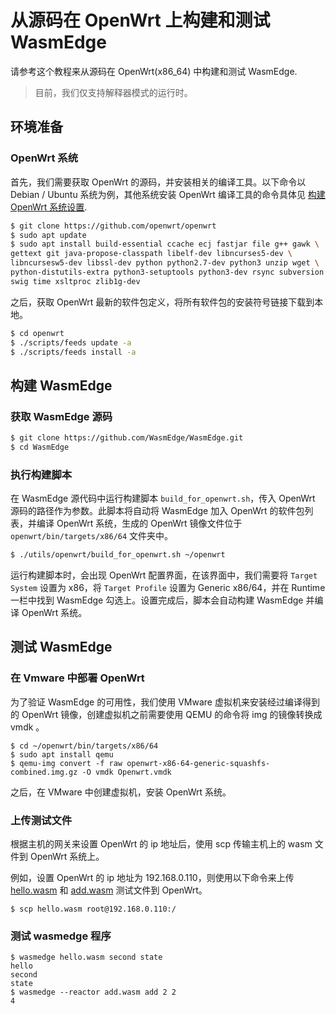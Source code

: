 # 从源码在 OpenWrt 上构建和测试 WasmEdge

请参考这个教程来从源码在 OpenWrt(x86_64) 中构建和测试 WasmEdge.

> 目前，我们仅支持解释器模式的运行时。

## 环境准备

### OpenWrt 系统

首先，我们需要获取 OpenWrt 的源码，并安装相关的编译工具。以下命令以 Debian / Ubuntu 系统为例，其他系统安装 OpenWrt 编译工具的命令具体见 [构建 OpenWrt 系统设置](https://openwrt.org/docs/guide-developer/toolchain/install-buildsystem).

```bash
$ git clone https://github.com/openwrt/openwrt
$ sudo apt update
$ sudo apt install build-essential ccache ecj fastjar file g++ gawk \
gettext git java-propose-classpath libelf-dev libncurses5-dev \
libncursesw5-dev libssl-dev python python2.7-dev python3 unzip wget \
python-distutils-extra python3-setuptools python3-dev rsync subversion \
swig time xsltproc zlib1g-dev 
```

之后，获取 OpenWrt 最新的软件包定义，将所有软件包的安装符号链接下载到本地。

```bash
$ cd openwrt
$ ./scripts/feeds update -a
$ ./scripts/feeds install -a
```

## 构建 WasmEdge

### 获取 WasmEdge 源码

```bash
$ git clone https://github.com/WasmEdge/WasmEdge.git
$ cd WasmEdge
```

### 执行构建脚本

在 WasmEdge 源代码中运行构建脚本 `build_for_openwrt.sh`，传入 OpenWrt 源码的路径作为参数。此脚本将自动将 WasmEdge 加入 OpenWrt 的软件包列表，并编译 OpenWrt 系统，生成的 OpenWrt 镜像文件位于 `openwrt/bin/targets/x86/64` 文件夹中。

```bash
$ ./utils/openwrt/build_for_openwrt.sh ~/openwrt
```

运行构建脚本时，会出现 OpenWrt 配置界面，在该界面中，我们需要将 `Target System` 设置为 x86，将 `Target Profile` 设置为 Generic x86/64，并在 Runtime 一栏中找到 WasmEdge 勾选上。设置完成后，脚本会自动构建 WasmEdge 并编译 OpenWrt 系统。

## 测试 WasmEdge

### 在 Vmware 中部署 OpenWrt

为了验证 WasmEdge 的可用性，我们使用 VMware 虚拟机来安装经过编译得到的 OpenWrt 镜像，创建虚拟机之前需要使用 QEMU 的命令将 img 的镜像转换成 vmdk 。

```
$ cd ~/openwrt/bin/targets/x86/64
$ sudo apt install qemu
$ qemu-img convert -f raw openwrt-x86-64-generic-squashfs-combined.img.gz -O vmdk Openwrt.vmdk
```

之后，在 VMware 中创建虚拟机，安装 OpenWrt 系统。

### 上传测试文件

根据主机的网关来设置 OpenWrt 的 ip 地址后，使用 scp 传输主机上的 wasm 文件到 OpenWrt 系统上。

例如，设置 OpenWrt 的 ip 地址为 192.168.0.110，则使用以下命令来上传 [hello.wasm](https://github.com/WasmEdge/WasmEdge/raw/master/examples/wasm/hello.wasm) 和 [add.wasm](https://raw.githubusercontent.com/WasmEdge/WasmEdge/master/examples/wasm/add.wasm) 测试文件到 OpenWrt。

```
$ scp hello.wasm root@192.168.0.110:/
```

### 测试 wasmedge 程序

```
$ wasmedge hello.wasm second state
hello
second
state
$ wasmedge --reactor add.wasm add 2 2
4
```


